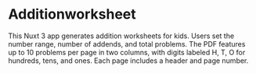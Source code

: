# Additionworksheet
This Nuxt 3 app generates addition worksheets for kids. Users set the number range, number of addends, and total problems. The PDF features up to 10 problems per page in two columns, with digits labeled H, T, O for hundreds, tens, and ones. Each page includes a header and page number.
